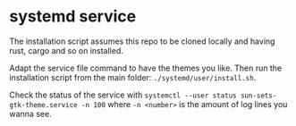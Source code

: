 # systemd service

The installation script assumes this repo to be cloned locally and having rust, cargo and so on installed.

Adapt the service file command to have the themes you like.
Then run the installation script from the main folder: `./systemd/user/install.sh`.

Check the status of the service with `systemctl --user status sun-sets-gtk-theme.service -n 100` where `-n <number>` is the amount of log lines you wanna see.
